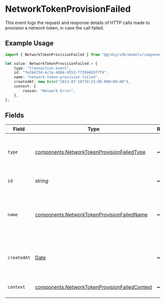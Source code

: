 # NetworkTokenProvisionFailed

This event logs the request and response details of HTTP calls made to provision a network token, in case the call failed.

## Example Usage

```typescript
import { NetworkTokenProvisionFailed } from "@gr4vy/sdk/models/components";

let value: NetworkTokenProvisionFailed = {
    type: "transaction-event",
    id: "fe26475d-ec3e-4884-9553-f7356683f7f9",
    name: "network-token-provision-failed",
    createdAt: new Date("2013-07-16T19:23:00.000+00:00"),
    context: {
        reason: "Network Error",
    },
};
```

## Fields

| Field                                                                                                          | Type                                                                                                           | Required                                                                                                       | Description                                                                                                    | Example                                                                                                        |
| -------------------------------------------------------------------------------------------------------------- | -------------------------------------------------------------------------------------------------------------- | -------------------------------------------------------------------------------------------------------------- | -------------------------------------------------------------------------------------------------------------- | -------------------------------------------------------------------------------------------------------------- |
| `type`                                                                                                         | [components.NetworkTokenProvisionFailedType](../../models/components/networktokenprovisionfailedtype.md)       | :heavy_minus_sign:                                                                                             | The type of this resource. Is always `transaction-event`.                                                      | transaction-event                                                                                              |
| `id`                                                                                                           | *string*                                                                                                       | :heavy_minus_sign:                                                                                             | The unique identifier for this event.                                                                          | fe26475d-ec3e-4884-9553-f7356683f7f9                                                                           |
| `name`                                                                                                         | [components.NetworkTokenProvisionFailedName](../../models/components/networktokenprovisionfailedname.md)       | :heavy_minus_sign:                                                                                             | The name of this resource. Is always `network-token-provision-failed`.                                         | network-token-provision-failed                                                                                 |
| `createdAt`                                                                                                    | [Date](https://developer.mozilla.org/en-US/docs/Web/JavaScript/Reference/Global_Objects/Date)                  | :heavy_minus_sign:                                                                                             | The date and time when this event was created in our system.                                                   | 2013-07-16T19:23:00.000+00:00                                                                                  |
| `context`                                                                                                      | [components.NetworkTokenProvisionFailedContext](../../models/components/networktokenprovisionfailedcontext.md) | :heavy_minus_sign:                                                                                             | Additional context for this event.                                                                             |                                                                                                                |